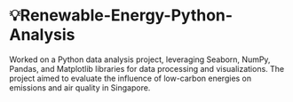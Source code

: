# 💡Renewable-Energy-Python-Analysis
Worked on a Python data analysis project, leveraging Seaborn, NumPy, Pandas, and Matplotlib libraries for data processing and visualizations. The project aimed to evaluate the influence of low-carbon energies on emissions and air quality in Singapore.
